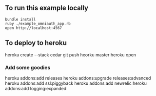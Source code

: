 ## To run this example locally

    bundle install
    ruby ./example_omniauth_app.rb
    open http://localhost:4567
    
## To deploy to heroku
    
   heroku create --stack cedar
   git push heorku master
   heroku open
   
### Add some goodies

   heroku addons:add releases
   heroku addons:upgrade releases:advanced
   heroku addons:add ssl:piggyback
   heroku addons:add newrelic
   heroku addons:add logging:expanded
